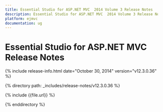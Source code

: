 ```yaml
---
title: Essential Studio for ASP.NET MVC  2014 Volume 3 Release Notes  
description: Essential Studio for ASP.NET MVC  2014 Volume 3 Release Notes  
platform: ejmvc
documentation: ug
---
```


# Essential Studio for ASP.NET MVC  Release Notes  

{% include release-info.html date="October 30, 2014"  version="v12.3.0.36" %} 


{% directory path: _includes/release-notes/v12.3.0.36 %}

{% include {{file.url}} %}

{% enddirectory %}